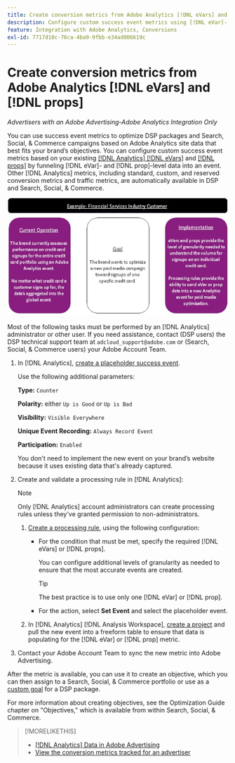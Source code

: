 ```yaml
---
title: Create conversion metrics from Adobe Analytics [!DNL eVars] and props
description: Configure custom success event metrics using [!DNL eVar]- and [!DNL prop]-level data.
feature: Integration with Adobe Analytics, Conversions
exl-id: 7717d10c-76ca-4ba9-9fbb-e34ad006619c
---
```

# Create conversion metrics from Adobe Analytics [!DNL eVars] and [!DNL props]

*Advertisers with an Adobe Advertising-Adobe Analytics Integration Only*

You can use success event metrics to optimize DSP packages and Search, Social, & Commerce campaigns based on Adobe Analytics site data that best fits your brand’s objectives. You can configure custom success event metrics based on your existing [ [!DNL Analytics] [!DNL eVars]](https://experienceleague.adobe.com/docs/analytics/components/dimensions/evar.html) and [ [!DNL props]](https://experienceleague.adobe.com/docs/analytics/components/dimensions/prop.html) by funneling [!DNL eVar]- and [!DNL prop]-level data into an event. Other [!DNL Analytics] metrics, including standard, custom, and reserved conversion metrics and traffic metrics, are automatically available in DSP and Search, Social, & Commerce.

![Usage example](/help/integrations/assets/a4adc-conversion-evar-example.jpg "Usage example")

Most of the following tasks must be performed by an [!DNL Analytics] administrator or other user. If you need assistance, contact (DSP users) the DSP technical support team at `adcloud_support@adobe.com` or (Search, Social, & Commerce users) your Adobe Account Team.

1. In [!DNL Analytics], [create a placeholder success event](https://experienceleague.adobe.com/docs/analytics/admin/admin-tools/manage-report-suites/edit-report-suite/conversion-variables/success-events/success-event.html?lang=en).

   Use the following additional parameters:
   
   **Type:** `Counter`

   **Polarity:**  either `Up is Good` or `Up is Bad`

   **Visibility:** `Visible Everywhere`

   **Unique Event Recording:** `Always Record Event`

   **Participation:** `Enabled`

   You don't need to implement the new event on your brand’s website because it uses existing data that's already captured.

1. Create and validate a processing rule in [!DNL Analytics]:

   >[!NOTE]
   >
   >Only [!DNL Analytics] account administrators can create processing rules unless they've granted permission to non-administrators.

   1. [Create a processing rule](https://experienceleague.adobe.com/docs/analytics/admin/admin-tools/manage-report-suites/edit-report-suite/report-suite-general/c-processing-rules/c-processing-rules-configuration/t-processing-rules.html?lang=en), using the following configuration:

      * For the condition that must be met, specify the required [!DNL eVars] or [!DNL props].
      
        You can configure additional levels of granularity as needed to ensure that the most accurate events are created.
        
        >[!TIP]
        >
        >The best practice is to use only one [!DNL eVar] or [!DNL prop].
     
      * For the action, select **Set Event** and select the placeholder event.

   1. In [!DNL Analytics] [!DNL Analysis Workspace], [create a project](https://experienceleague.adobe.com/docs/analytics/analyze/analysis-workspace/home.html) and pull the new event into a freeform table to ensure that data is populating for the [!DNL eVar] or [!DNL prop] metric. 

1.  Contact your Adobe Account Team to sync the new metric into Adobe Advertising.

After the metric is available, you can use it to create an objective, which you can then assign to a Search, Social, & Commerce portfolio or use as a [custom goal](/help/dsp/optimization/custom-goal.md) for a DSP package.

For more information about creating objectives, see the Optimization Guide chapter on "Objectives," which is available from within Search, Social, & Commerce.

>[!MORELIKETHIS]
>
>* [[!DNL Analytics] Data in Adobe Advertising](/help/integrations/analytics/analytics-data-in-advertising.md)
>* [View the conversion metrics tracked for an advertiser](/help/search-social-commerce/admin/conversion-metrics/conversion-metric-view-tracked.md)
